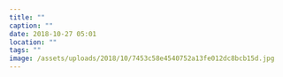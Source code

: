 ```yaml
---
title: ""
caption: ""
date: 2018-10-27 05:01
location: ""
tags: ""
image: /assets/uploads/2018/10/7453c58e4540752a13fe012dc8bcb15d.jpg
---
```

